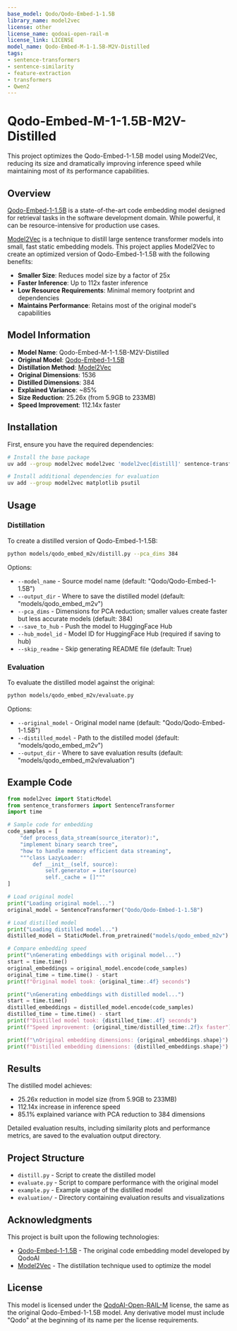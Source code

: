 ```yaml
---
base_model: Qodo/Qodo-Embed-1-1.5B
library_name: model2vec
license: other
license_name: qodoai-open-rail-m
license_link: LICENSE
model_name: Qodo-Embed-M-1-1.5B-M2V-Distilled
tags:
- sentence-transformers
- sentence-similarity
- feature-extraction
- transformers
- Qwen2
---
```


# Qodo-Embed-M-1-1.5B-M2V-Distilled

This project optimizes the Qodo-Embed-1-1.5B model using Model2Vec, reducing its size and dramatically improving inference speed while maintaining most of its performance capabilities.

## Overview

[Qodo-Embed-1-1.5B](https://huggingface.co/Qodo/Qodo-Embed-1-1.5B) is a state-of-the-art code embedding model designed for retrieval tasks in the software development domain. While powerful, it can be resource-intensive for production use cases.

[Model2Vec](https://github.com/MinishLab/model2vec) is a technique to distill large sentence transformer models into small, fast static embedding models. This project applies Model2Vec to create an optimized version of Qodo-Embed-1-1.5B with the following benefits:

- **Smaller Size**: Reduces model size by a factor of 25x
- **Faster Inference**: Up to 112x faster inference
- **Low Resource Requirements**: Minimal memory footprint and dependencies
- **Maintains Performance**: Retains most of the original model's capabilities

## Model Information

- **Model Name**: Qodo-Embed-M-1-1.5B-M2V-Distilled
- **Original Model**: [Qodo-Embed-1-1.5B](https://huggingface.co/Qodo/Qodo-Embed-1-1.5B)
- **Distillation Method**: [Model2Vec](https://github.com/MinishLab/model2vec)
- **Original Dimensions**: 1536
- **Distilled Dimensions**: 384
- **Explained Variance**: ~85%
- **Size Reduction**: 25.26x (from 5.9GB to 233MB)
- **Speed Improvement**: 112.14x faster

## Installation

First, ensure you have the required dependencies:

```bash
# Install the base package
uv add --group model2vec model2vec 'model2vec[distill]' sentence-transformers transformers

# Install additional dependencies for evaluation
uv add --group model2vec matplotlib psutil
```

## Usage

### Distillation

To create a distilled version of Qodo-Embed-1-1.5B:

```bash
python models/qodo_embed_m2v/distill.py --pca_dims 384
```

Options:
- `--model_name` - Source model name (default: "Qodo/Qodo-Embed-1-1.5B")
- `--output_dir` - Where to save the distilled model (default: "models/qodo_embed_m2v")
- `--pca_dims` - Dimensions for PCA reduction; smaller values create faster but less accurate models (default: 384)
- `--save_to_hub` - Push the model to HuggingFace Hub
- `--hub_model_id` - Model ID for HuggingFace Hub (required if saving to hub)
- `--skip_readme` - Skip generating README file (default: True)

### Evaluation

To evaluate the distilled model against the original:

```bash
python models/qodo_embed_m2v/evaluate.py
```

Options:
- `--original_model` - Original model name (default: "Qodo/Qodo-Embed-1-1.5B")
- `--distilled_model` - Path to the distilled model (default: "models/qodo_embed_m2v")
- `--output_dir` - Where to save evaluation results (default: "models/qodo_embed_m2v/evaluation")

## Example Code

```python
from model2vec import StaticModel
from sentence_transformers import SentenceTransformer
import time

# Sample code for embedding
code_samples = [
    "def process_data_stream(source_iterator):",
    "implement binary search tree",
    "how to handle memory efficient data streaming",
    """class LazyLoader:
        def __init__(self, source):
            self.generator = iter(source)
            self._cache = []"""
]

# Load original model
print("Loading original model...")
original_model = SentenceTransformer("Qodo/Qodo-Embed-1-1.5B")

# Load distilled model
print("Loading distilled model...")
distilled_model = StaticModel.from_pretrained("models/qodo_embed_m2v")

# Compare embedding speed
print("\nGenerating embeddings with original model...")
start = time.time()
original_embeddings = original_model.encode(code_samples)
original_time = time.time() - start
print(f"Original model took: {original_time:.4f} seconds")

print("\nGenerating embeddings with distilled model...")
start = time.time()
distilled_embeddings = distilled_model.encode(code_samples)
distilled_time = time.time() - start
print(f"Distilled model took: {distilled_time:.4f} seconds")
print(f"Speed improvement: {original_time/distilled_time:.2f}x faster")

print(f"\nOriginal embedding dimensions: {original_embeddings.shape}")
print(f"Distilled embedding dimensions: {distilled_embeddings.shape}")
```

## Results

The distilled model achieves:

- 25.26x reduction in model size (from 5.9GB to 233MB)
- 112.14x increase in inference speed
- 85.1% explained variance with PCA reduction to 384 dimensions

Detailed evaluation results, including similarity plots and performance metrics, are saved to the evaluation output directory.

## Project Structure

- `distill.py` - Script to create the distilled model
- `evaluate.py` - Script to compare performance with the original model
- `example.py` - Example usage of the distilled model
- `evaluation/` - Directory containing evaluation results and visualizations

## Acknowledgments

This project is built upon the following technologies:

- [Qodo-Embed-1-1.5B](https://huggingface.co/Qodo/Qodo-Embed-1-1.5B) - The original code embedding model developed by QodoAI
- [Model2Vec](https://github.com/MinishLab/model2vec) - The distillation technique used to optimize the model

## License

This model is licensed under the [QodoAI-Open-RAIL-M](https://www.qodo.ai/open-rail-m-license/) license, the same as the original Qodo-Embed-1-1.5B model. Any derivative model must include "Qodo" at the beginning of its name per the license requirements. 